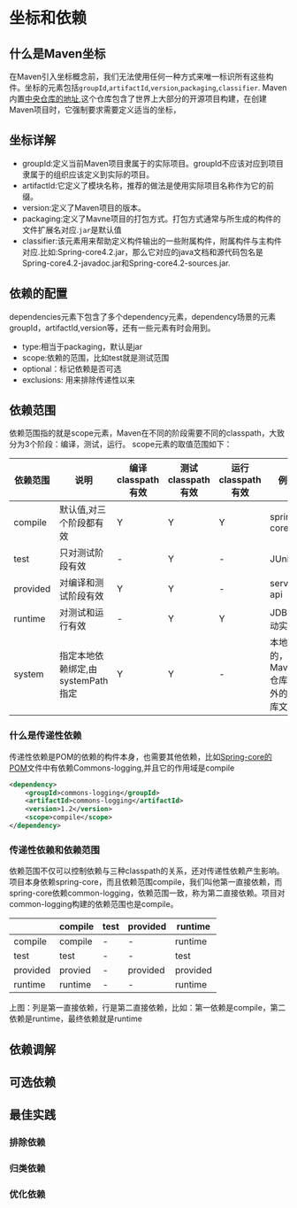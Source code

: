# 坐标和依赖

## 什么是Maven坐标

在Maven引入坐标概念前，我们无法使用任何一种方式来唯一标识所有这些构件。坐标的元素包括`groupId`,`artifactId`,`version`,`packaging`,`classifier`.
Maven内置[中央仓库的地址](http://repo1.maven.org/maven2),这个仓库包含了世界上大部分的开源项目构建，在创建Maven项目时，它强制要求需要定义适当的坐标，

## 坐标详解

+ groupId:定义当前Maven项目隶属于的实际项目。groupId不应该对应到项目隶属于的组织应该定义到实际的项目。
+ artifactId:它定义了模块名称，推荐的做法是使用实际项目名称作为它的前缀。
+ version:定义了Maven项目的版本。
+ packaging:定义了Mavne项目的打包方式。打包方式通常与所生成的构件的文件扩展名对应.`jar`是默认值
+ classifier:该元素用来帮助定义构件输出的一些附属构件，附属构件与主构件对应.比如:Spring-core4.2.jar，那么它对应的java文档和源代码包名是Spring-core4.2-javadoc.jar和Spring-core4.2-sources.jar.

## 依赖的配置

dependencies元素下包含了多个dependency元素，dependency场景的元素groupId，artifactId,version等，还有一些元素有时会用到。

+ type:相当于packaging，默认是jar
+ scope:依赖的范围，比如test就是测试范围
+ optional：标记依赖是否可选
+ exclusions: 用来排除传递性以来

## 依赖范围

依赖范围指的就是scope元素，Maven在不同的阶段需要不同的classpath，大致分为3个阶段：编译，测试，运行。
scope元素的取值范围如下：

依赖范围|说明|编译classpath有效|测试classpath有效|运行classpath有效|例子
-|-|-|-|-|-
compile|默认值,对三个阶段都有效|Y|Y|Y|spring-core
test|只对测试阶段有效|-|Y|-|JUnit
provided|对编译和测试阶段有效|Y|Y|-|servlet-api
runtime|对测试和运行有效|-|Y|Y|JDBC驱动实现
system|指定本地依赖绑定,由systemPath指定|Y|Y|-|本地的，Maven仓库之外的类库文件

### 什么是传递性依赖

传递性依赖是POM的依赖的构件本身，也需要其他依赖，比如[Spring-core的POM](http://central.maven.org/maven2/org/springframework/spring-core/4.2.1.RELEASE/spring-core-4.2.1.RELEASE.pom)文件中有依赖Commons-logging,并且它的作用域是compile

```xml
<dependency>
    <groupId>commons-logging</groupId>
    <artifactId>commons-logging</artifactId>
    <version>1.2</version>
    <scope>compile</scope>
</dependency>
```

### 传递性依赖和依赖范围

依赖范围不仅可以控制依赖与三种classpath的关系，还对传递性依赖产生影响。项目本身依赖spring-core，而且依赖范围compile，我们叫他第一直接依赖，而spring-core依赖common-logging，依赖范围一致，称为第二直接依赖。项目对common-logging构建的依赖范围也是compile。

||compile|test|provided|runtime
----|-------|----|--------|---------
compile|compile|-|-|runtime
test|test|-|-|test
provided|provied|-|provided|provided
runtime|runtime|-|-|runtime

上图：列是第一直接依赖，行是第二直接依赖，比如：第一依赖是compile，第二依赖是runtime，最终依赖就是runtime

## 依赖调解

## 可选依赖

## 最佳实践

### 排除依赖

### 归类依赖

### 优化依赖